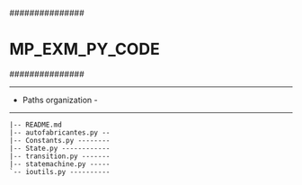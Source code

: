 ###############
# MP_EXM_PY_CODE #
###############

----------------------
- Paths organization -
----------------------
   
    |-- README.md
    |-- autofabricantes.py --
    |-- Constants.py --------
    |-- State.py ------------    
    |-- transition.py -------
    |-- statemachine.py -----    
    `-- ioutils.py ----------
